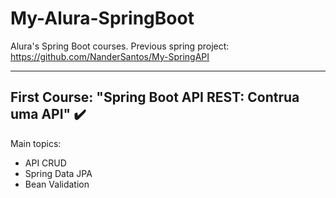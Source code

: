 # My-Alura-SpringBoot
Alura's Spring Boot courses. Previous spring project: https://github.com/NanderSantos/My-SpringAPI

---

## First Course: "Spring Boot API REST: Contrua uma API" :heavy_check_mark:

Main topics:

- API CRUD
- Spring Data JPA
- Bean Validation
